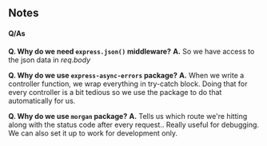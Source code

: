 ## Notes

#### Q/As

**Q. Why do we need `express.json()` middleware?**
**A.** So we have access to the json data in _req.body_

**Q. Why do we use `express-async-errors` package?**
**A.** When we write a controller function, we wrap everything in try-catch block. Doing that for every controller is a bit tedious so we use the package to do that automatically for us.

**Q. Why do we use `morgan` package?**
**A.** Tells us which route we're hitting along with the status code after every request.. Really useful for debugging. We can also set it up to work for development only.
